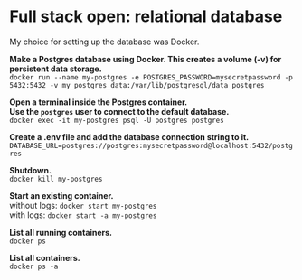 # Full stack open: relational database

My choice for setting up the database was Docker.

**Make a Postgres database using Docker. This creates a volume (-v) for persistent data storage.**  
`docker run --name my-postgres -e POSTGRES_PASSWORD=mysecretpassword -p 5432:5432 -v my_postgres_data:/var/lib/postgresql/data postgres`

**Open a terminal inside the Postgres container.**  
**Use the `postgres` user to connect to the default database.**  
`docker exec -it my-postgres psql -U postgres postgres`

**Create a .env file and add the database connection string to it.**  
`DATABASE_URL=postgres://postgres:mysecretpassword@localhost:5432/postgres`

**Shutdown.**  
`docker kill my-postgres`

**Start an existing container.**  
without logs: `docker start my-postgres`  
with logs: `docker start -a my-postgres`

**List all running containers.**  
`docker ps`

**List all containers.**  
`docker ps -a`



